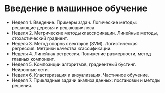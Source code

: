# Введение в машинное обучение

- Неделя 1. Введение. Примеры задач. Логические методы: решающие деревья и решающие леса.
- Неделя 2. Метрические методы классификации. Линейные методы, стохастический градиент.
- Неделя 3. Метод опорных векторов (SVM). Логистическая регрессия. Метрики качества классификации.
- Неделя 4. Линейная регрессия. Понижение размерности, метод главных компонент.
- Неделя 5. Композиции алгоритмов, градиентный бустинг. Нейронные сети.
- Неделя 6. Кластеризация и визуализация. Частичное обучение.
- Неделя 7. Прикладные задачи анализа данных: постановки и методы решения.